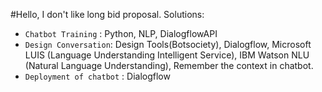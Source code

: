 #Hello, I don't like long bid proposal. 
Solutions:
- `Chatbot Training` : Python, NLP, DialogflowAPI
- `Design Conversation`: Design Tools(Botsociety), Dialogflow, Microsoft LUIS (Language Understanding Intelligent Service), IBM Watson NLU (Natural Language Understanding),  Remember the context in chatbot.
- `Deployment of chatbot` : Dialogflow
